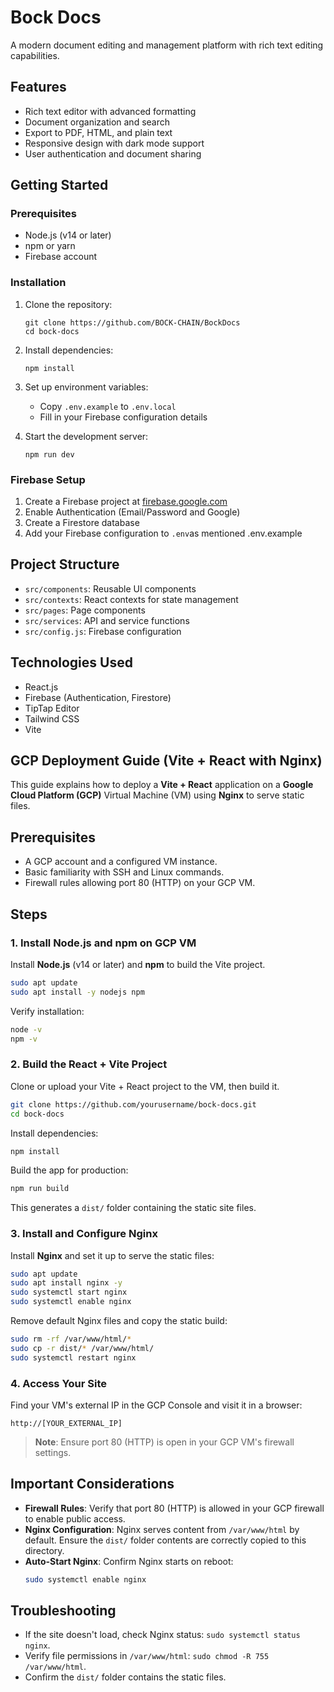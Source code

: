 # Bock Docs

A modern document editing and management platform with rich text editing capabilities.

## Features

- Rich text editor with advanced formatting
- Document organization and search
- Export to PDF, HTML, and plain text
- Responsive design with dark mode support
- User authentication and document sharing

## Getting Started

### Prerequisites

- Node.js (v14 or later)
- npm or yarn
- Firebase account

### Installation

1. Clone the repository:
   ```
   git clone https://github.com/BOCK-CHAIN/BockDocs
   cd bock-docs
   ```

2. Install dependencies:
   ```
   npm install
   ```

3. Set up environment variables:
   - Copy `.env.example` to `.env.local`
   - Fill in your Firebase configuration details

4. Start the development server:
   ```
   npm run dev
   ```

### Firebase Setup

1. Create a Firebase project at [firebase.google.com](https://firebase.google.com)
2. Enable Authentication (Email/Password and Google)
3. Create a Firestore database
4. Add your Firebase configuration to `.env`as mentioned .env.example


## Project Structure

- `src/components`: Reusable UI components
- `src/contexts`: React contexts for state management
- `src/pages`: Page components
- `src/services`: API and service functions
- `src/config.js`: Firebase configuration

## Technologies Used

- React.js
- Firebase (Authentication, Firestore)
- TipTap Editor
- Tailwind CSS
- Vite

## GCP Deployment Guide (Vite + React with Nginx)

This guide explains how to deploy a **Vite + React** application on a **Google Cloud Platform (GCP)** Virtual Machine (VM) using **Nginx** to serve static files.

## Prerequisites
- A GCP account and a configured VM instance.
- Basic familiarity with SSH and Linux commands.
- Firewall rules allowing port 80 (HTTP) on your GCP VM.

## Steps

### 1. Install Node.js and npm on GCP VM
Install **Node.js** (v14 or later) and **npm** to build the Vite project.

```bash
sudo apt update
sudo apt install -y nodejs npm
```

Verify installation:
```bash
node -v
npm -v
```

### 2. Build the React + Vite Project
Clone or upload your Vite + React project to the VM, then build it.

```bash
git clone https://github.com/yourusername/bock-docs.git
cd bock-docs
```

Install dependencies:
```bash
npm install
```

Build the app for production:
```bash
npm run build
```

This generates a `dist/` folder containing the static site files.

### 3. Install and Configure Nginx
Install **Nginx** and set it up to serve the static files:

```bash
sudo apt update
sudo apt install nginx -y
sudo systemctl start nginx
sudo systemctl enable nginx
```

Remove default Nginx files and copy the static build:
```bash
sudo rm -rf /var/www/html/*
sudo cp -r dist/* /var/www/html/
sudo systemctl restart nginx
```

### 4. Access Your Site
Find your VM's external IP in the GCP Console and visit it in a browser:

```
http://[YOUR_EXTERNAL_IP]
```

> **Note**: Ensure port 80 (HTTP) is open in your GCP VM's firewall settings.

## Important Considerations
- **Firewall Rules**: Verify that port 80 (HTTP) is allowed in your GCP firewall to enable public access.
- **Nginx Configuration**: Nginx serves content from `/var/www/html` by default. Ensure the `dist/` folder contents are correctly copied to this directory.
- **Auto-Start Nginx**: Confirm Nginx starts on reboot:
  ```bash
  sudo systemctl enable nginx
  ```

## Troubleshooting
- If the site doesn't load, check Nginx status: `sudo systemctl status nginx`.
- Verify file permissions in `/var/www/html`: `sudo chmod -R 755 /var/www/html`.
- Confirm the `dist/` folder contains the static files.
